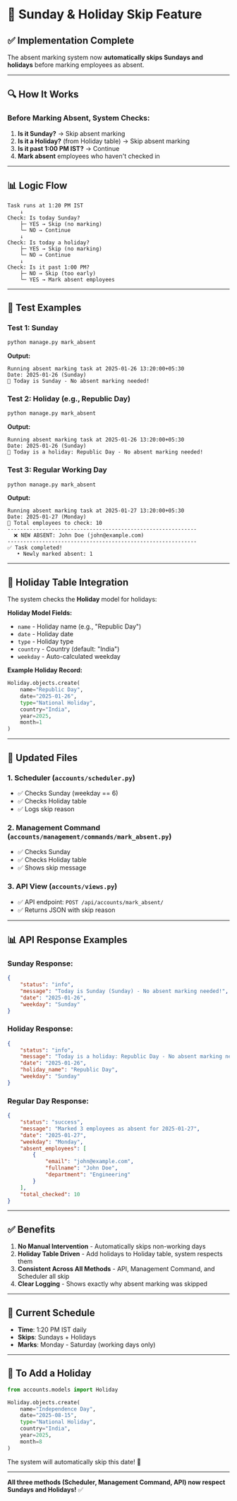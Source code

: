 # 🎉 Sunday & Holiday Skip Feature

## ✅ Implementation Complete

The absent marking system now **automatically skips Sundays and holidays** before marking employees as absent.

---

## 🔍 How It Works

### **Before Marking Absent, System Checks:**

1. **Is it Sunday?** → Skip absent marking
2. **Is it a Holiday?** (from Holiday table) → Skip absent marking
3. **Is it past 1:00 PM IST?** → Continue
4. **Mark absent** employees who haven't checked in

---

## 📊 Logic Flow

```
Task runs at 1:20 PM IST
    ↓
Check: Is today Sunday?
    ├─ YES → Skip (no marking)
    └─ NO → Continue
    ↓
Check: Is today a holiday?
    ├─ YES → Skip (no marking)
    └─ NO → Continue
    ↓
Check: Is it past 1:00 PM?
    ├─ NO → Skip (too early)
    └─ YES → Mark absent employees
```

---

## 🧪 Test Examples

### **Test 1: Sunday**
```bash
python manage.py mark_absent
```

**Output:**
```
Running absent marking task at 2025-01-26 13:20:00+05:30
Date: 2025-01-26 (Sunday)
🎉 Today is Sunday - No absent marking needed!
```

### **Test 2: Holiday (e.g., Republic Day)**
```bash
python manage.py mark_absent
```

**Output:**
```
Running absent marking task at 2025-01-26 13:20:00+05:30
Date: 2025-01-26 (Sunday)
🎉 Today is a holiday: Republic Day - No absent marking needed!
```

### **Test 3: Regular Working Day**
```bash
python manage.py mark_absent
```

**Output:**
```
Running absent marking task at 2025-01-27 13:20:00+05:30
Date: 2025-01-27 (Monday)
👥 Total employees to check: 10
------------------------------------------------------------
  ❌ NEW ABSENT: John Doe (john@example.com)
------------------------------------------------------------
✅ Task completed!
   • Newly marked absent: 1
```

---

## 📅 Holiday Table Integration

The system checks the **Holiday** model for holidays:

**Holiday Model Fields:**
- `name` - Holiday name (e.g., "Republic Day")
- `date` - Holiday date
- `type` - Holiday type
- `country` - Country (default: "India")
- `weekday` - Auto-calculated weekday

**Example Holiday Record:**
```python
Holiday.objects.create(
    name="Republic Day",
    date="2025-01-26",
    type="National Holiday",
    country="India",
    year=2025,
    month=1
)
```

---

## 🔧 Updated Files

### **1. Scheduler** (`accounts/scheduler.py`)
- ✅ Checks Sunday (weekday == 6)
- ✅ Checks Holiday table
- ✅ Logs skip reason

### **2. Management Command** (`accounts/management/commands/mark_absent.py`)
- ✅ Checks Sunday
- ✅ Checks Holiday table
- ✅ Shows skip message

### **3. API View** (`accounts/views.py`)
- ✅ API endpoint: `POST /api/accounts/mark_absent/`
- ✅ Returns JSON with skip reason

---

## 📊 API Response Examples

### **Sunday Response:**
```json
{
    "status": "info",
    "message": "Today is Sunday (Sunday) - No absent marking needed!",
    "date": "2025-01-26",
    "weekday": "Sunday"
}
```

### **Holiday Response:**
```json
{
    "status": "info",
    "message": "Today is a holiday: Republic Day - No absent marking needed!",
    "date": "2025-01-26",
    "holiday_name": "Republic Day",
    "weekday": "Sunday"
}
```

### **Regular Day Response:**
```json
{
    "status": "success",
    "message": "Marked 3 employees as absent for 2025-01-27",
    "date": "2025-01-27",
    "weekday": "Monday",
    "absent_employees": [
        {
            "email": "john@example.com",
            "fullname": "John Doe",
            "department": "Engineering"
        }
    ],
    "total_checked": 10
}
```

---

## ✅ Benefits

1. **No Manual Intervention** - Automatically skips non-working days
2. **Holiday Table Driven** - Add holidays to Holiday table, system respects them
3. **Consistent Across All Methods** - API, Management Command, and Scheduler all skip
4. **Clear Logging** - Shows exactly why absent marking was skipped

---

## 🎯 Current Schedule

- **Time**: 1:20 PM IST daily
- **Skips**: Sundays + Holidays
- **Marks**: Monday - Saturday (working days only)

---

## 🔄 To Add a Holiday

```python
from accounts.models import Holiday

Holiday.objects.create(
    name="Independence Day",
    date="2025-08-15",
    type="National Holiday",
    country="India",
    year=2025,
    month=8
)
```

The system will automatically skip this date! 🎉

---

**All three methods (Scheduler, Management Command, API) now respect Sundays and Holidays!** ✅
